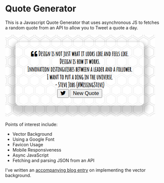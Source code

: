 # Quote Generator
This is a Javascript Quote Generator that uses asynchronous JS to fetches a random quote from an API to allow you to Tweet a quote a day.

![](image/banner00.png?raw=true)

Points of interest include:
- Vector Background
- Using a Google Font
- Favicon Usage
- Mobile Responsiveness
- Async JavaScript
- Fetching and parsing JSON from an API

I've written an [accompanying blog entry](https://medium.com/@duliodenis/using-a-vector-pattern-background-on-a-web-page-f96191a831d1) on implementing the vector background.